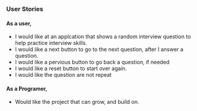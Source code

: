 ### User Stories

#### As a user,
* I would like at an applcation that shows a random interview question to help practice interview skills.
* I would like a next button to go to the next question, after I answer a question.
* I would like a pervious button to go back a question, if needed
* I would like a reset button to start over again.
* I would like the question are not repeat  

#### As a Programer,
* Would like the project that can grow, and build on.